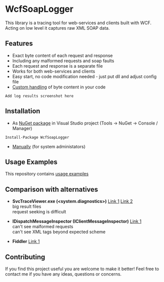 # WcfSoapLogger #
This library is a tracing tool for web-services and clients built with WCF.
Acting on low level it captures raw XML SOAP data.

## Features ##
* Exact byte content of each request and response
* Including any malformed requests and soap faults
* Each request and response is a separate file
* Works for both web-services and clients
* Easy start, no code modification needed - just put dll and adjust config file
* [Custom handling](/docs/CustomHandling.md) of byte content in your code

```
Add log results screenshot here
```

## Installation ##
* As [NuGet package](https://www.nuget.org/packages/WcfSoapLogger/) in Visual Studio project (Tools -> NuGet -> Console / Manager)
```
Install-Package WcfSoapLogger
```
* [Manually](/docs/ManualInstallation.md) (for system administators)


## Usage Examples ##
This repository contains [usage examples](/src/UsageExamples)


## Comparison with alternatives ##
* **SvcTraceViewer.exe (<system.diagnostics>)**
[Link 1](https://docs.microsoft.com/en-us/dotnet/framework/wcf/diagnostics/configuring-message-logging)
[Link 2](https://docs.microsoft.com/en-us/dotnet/framework/wcf/service-trace-viewer-tool-svctraceviewer-exe)  
big result files   
request seeking is difficult

* **IDispatchMessageInspector (IClientMessageInspector)** 
[Link 1](https://docs.microsoft.com/en-us/dotnet/framework/wcf/samples/message-inspectors)  
can't see malformed requests  
can't see XML tags beyond expected scheme

* **Fiddler**
[Link 1](https://www.telerik.com/fiddler)


## Contributing ##
If you find this project useful you are welcome to make it better! 
Feel free to contact me if you have any ideas, questions or concerns.